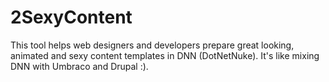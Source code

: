 2SexyContent
============

This tool helps web designers and developers prepare great looking, animated and sexy content templates in DNN (DotNetNuke). It's like mixing DNN with Umbraco and Drupal :).